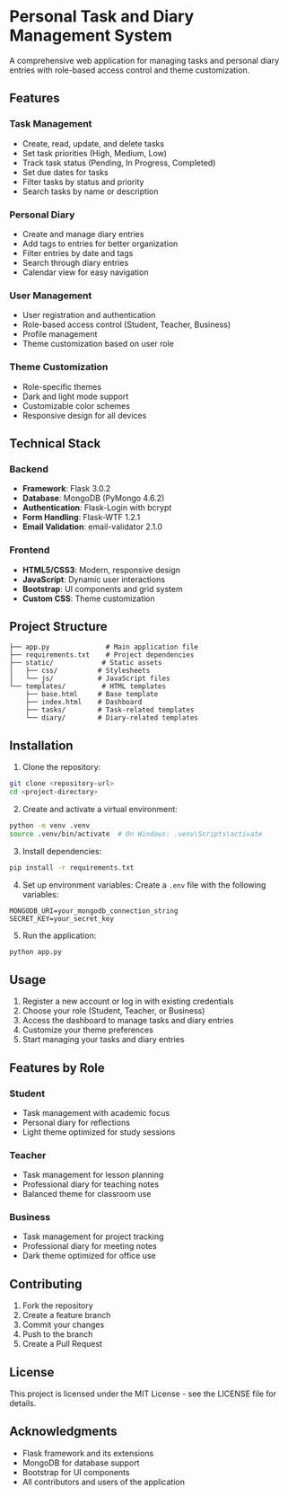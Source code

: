 # Personal Task and Diary Management System

A comprehensive web application for managing tasks and personal diary entries with role-based access control and theme customization.

## Features

### Task Management
- Create, read, update, and delete tasks
- Set task priorities (High, Medium, Low)
- Track task status (Pending, In Progress, Completed)
- Set due dates for tasks
- Filter tasks by status and priority
- Search tasks by name or description

### Personal Diary
- Create and manage diary entries
- Add tags to entries for better organization
- Filter entries by date and tags
- Search through diary entries
- Calendar view for easy navigation

### User Management
- User registration and authentication
- Role-based access control (Student, Teacher, Business)
- Profile management
- Theme customization based on user role

### Theme Customization
- Role-specific themes
- Dark and light mode support
- Customizable color schemes
- Responsive design for all devices

## Technical Stack

### Backend
- **Framework**: Flask 3.0.2
- **Database**: MongoDB (PyMongo 4.6.2)
- **Authentication**: Flask-Login with bcrypt
- **Form Handling**: Flask-WTF 1.2.1
- **Email Validation**: email-validator 2.1.0

### Frontend
- **HTML5/CSS3**: Modern, responsive design
- **JavaScript**: Dynamic user interactions
- **Bootstrap**: UI components and grid system
- **Custom CSS**: Theme customization

## Project Structure

```
├── app.py              # Main application file
├── requirements.txt    # Project dependencies
├── static/            # Static assets
│   ├── css/          # Stylesheets
│   └── js/           # JavaScript files
└── templates/         # HTML templates
    ├── base.html     # Base template
    ├── index.html    # Dashboard
    ├── tasks/        # Task-related templates
    └── diary/        # Diary-related templates
```

## Installation

1. Clone the repository:
```bash
git clone <repository-url>
cd <project-directory>
```

2. Create and activate a virtual environment:
```bash
python -m venv .venv
source .venv/bin/activate  # On Windows: .venv\Scripts\activate
```

3. Install dependencies:
```bash
pip install -r requirements.txt
```

4. Set up environment variables:
Create a `.env` file with the following variables:
```
MONGODB_URI=your_mongodb_connection_string
SECRET_KEY=your_secret_key
```

5. Run the application:
```bash
python app.py
```

## Usage

1. Register a new account or log in with existing credentials
2. Choose your role (Student, Teacher, or Business)
3. Access the dashboard to manage tasks and diary entries
4. Customize your theme preferences
5. Start managing your tasks and diary entries

## Features by Role

### Student
- Task management with academic focus
- Personal diary for reflections
- Light theme optimized for study sessions

### Teacher
- Task management for lesson planning
- Professional diary for teaching notes
- Balanced theme for classroom use

### Business
- Task management for project tracking
- Professional diary for meeting notes
- Dark theme optimized for office use

## Contributing

1. Fork the repository
2. Create a feature branch
3. Commit your changes
4. Push to the branch
5. Create a Pull Request

## License

This project is licensed under the MIT License - see the LICENSE file for details.

## Acknowledgments

- Flask framework and its extensions
- MongoDB for database support
- Bootstrap for UI components
- All contributors and users of the application 